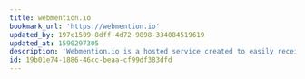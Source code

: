 ```yaml
---
title: webmention.io
bookmark_url: 'https://webmention.io'
updated_by: 197c1509-8dff-4d72-9898-334084519619
updated_at: 1590297305
description: 'Webmention.io is a hosted service created to easily receive webmentions on any web page.'
id: 19b01e74-1886-46cc-beaa-cf99df383dfd
---
```

